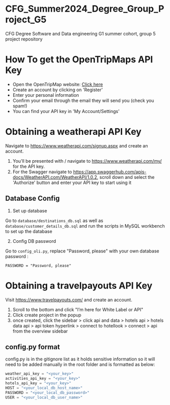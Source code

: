 # CFG_Summer2024_Degree_Group_Project_G5
CFG Degree Software and Data engineering G1 summer cohort, group 5 project repository

# How To get the OpenTripMaps API Key
- Open the OpenTripMap website: [Click here](https://dev.opentripmap.org/)
- Create an account by clicking on 'Register'
- Enter your personal information
- Confirm your email through the email they will send you (check you spam!)
- You can find your API key in 'My Account/Settings'

# Obtaining a weatherapi API Key

Navigate to https://www.weatherapi.com/signup.aspx and create an account.
1. You'll be presented with / navigate to https://www.weatherapi.com/my/ for the API key.
2. For the Swagger navigate to https://app.swaggerhub.com/apis-docs/WeatherAPI.com/WeatherAPI/1.0.2, scroll down and select the 'Authorize' button and enter your API key to start using it


## Database Config

1. Set up database

Go to `database/destinations_db.sql` as well as `database/customer_details_db.sql` and run the scripts in MySQL workbench
to set up the database

2. Config DB password 

Go to `config_oli.py`, replace "Password, please" with your own database password :
```shell
PASSWORD = "Password, please"
```

# Obtaining a travelpayouts API Key

Visit https://www.travelpayouts.com/ and create an account.
1. Scroll to the bottom and click "I’m here for White Label or API"
2. Click create project in the popup 
3. once created, click the sidebar > click api and data > hotels api > hotels data api > api token hyperlink >  connect to hotellook > connect > api from the overview sidebar    

## config.py format
config.py is in the gitignore list as it holds sensitive information so it will need to be added manually in the root folder and is formatted as below:
```python
weather_api_key = "<your_key>"
activities_api_key = "<your_key>"
hotels_api_key = "<your_key>"
HOST = "<your_local_db_host_name>"
PASSWORD = "<your_local_db_password>"
USER = "<your_local_db_user_name>"
```


